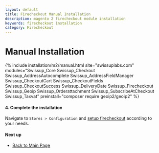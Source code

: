 ```yaml
---
layout: default
title: Firecheckout Manual Installation
description: magento 2 firecheckout module installation
keywords: firecheckout installation
category: Firecheckout
---
```


# Manual Installation

{% include installation/m2/manual.html site="swissuplabs.com" modules="Swissup_Core Swissup_Checkout Swissup_AddressAutocomplete Swissup_AddressFieldManager Swissup_CheckoutCart Swissup_CheckoutFields Swissup_CheckoutSuccess Swissup_DeliveryDate Swissup_Firecheckout Swissup_Geoip Swissup_Orderattachment Swissup_SubscribeAtCheckout Swissup_Taxvat" preinstall="composer require geoip2/geoip2" %}

#### 4. Complete the installation

Navigate to `Stores > Configuration` and
[setup firecheckout](/m2/extensions/firecheckout/configuration/) according to your needs.

#### Next up

 -  [Back to Main Page](/m2/extensions/firecheckout/)
